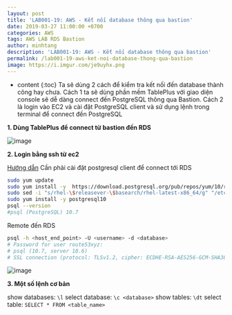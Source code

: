 ```yaml
---
layout: post
title: 'LAB001-19: AWS - Kết nối database thông qua bastion'
date: 2019-03-27 11:00:00 +0700
categories: AWS
tags: AWS LAB RDS Bastion
author: minhtang
description: 'LAB001-19: AWS - Kết nối database thông qua bastion'
permalink: /lab001-19-aws-ket-noi-database-thong-qua-bastion
image: https://i.imgur.com/je9uyhx.png
---
```


* content
{:toc}
Ta sẽ dùng 2 cách để kiểm tra kết nối đến database thành công hay chưa. Cách 1 ta sẽ dùng phần mềm TablePlus với giao diện console sẽ dễ dàng connect đến PostgreSQL thông qua Bastion. Cách 2 là login vào EC2 và cài đặt PostgreSQL client và sử dụng lệnh trong terminal để connect đến PostgreSQL





**1. Dùng TablePlus để connect từ bastion đến RDS**

![image](https://user-images.githubusercontent.com/27756008/54800902-d2fb4a00-4c96-11e9-8aab-49b595370a8d.png)

**2. Login bằng ssh từ ec2**

[Hướng dẫn](https://stackoverflow.com/questions/49573258/installing-postgresql-client-v10-on-aws-amazon-linux-ec2-ami)
Cần phải cài đặt postgresql client để connect tới RDS
```bash
sudo yum update
sudo yum install -y  https://download.postgresql.org/pub/repos/yum/10/redhat/rhel-7-x86_64/pgdg-redhat10-10-2.noarch.rpm
sudo sed -i "s/rhel-\$releasever-\$basearch/rhel-latest-x86_64/g" "/etc/yum.repos.d/pgdg-10-redhat.repo"
sudo yum install -y postgresql10
psql --version
#psql (PostgreSQL) 10.7
```

Remote đến RDS
```bash
psql -h <host_end_point> -U <username> -d <database>
# Password for user route53xyz:
# psql (10.7, server 10.6)
# SSL connection (protocol: TLSv1.2, cipher: ECDHE-RSA-AES256-GCM-SHA384, bits: 256, compression: off)
```
![image](https://user-images.githubusercontent.com/27756008/54806720-79eae080-4cad-11e9-8ddb-9595ed4d64f8.png)

**3. Một số lệnh cơ bản**

show databases: `\l`
select database: `\c <database>`
show tables: `\dt`
select table: `SELECT * FROM <table_name>`
